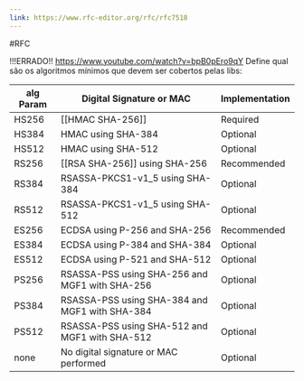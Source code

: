 ```yaml
---
link: https://www.rfc-editor.org/rfc/rfc7518
---
```

#RFC

!!!ERRADO!! https://www.youtube.com/watch?v=bpB0pEro9qY
Define qual são os algoritmos mínimos que devem ser cobertos pelas libs:


| alg Param | Digital Signature or MAC      | Implementation |
|-----------|-------------------------------|----------------|
| HS256     | [[HMAC SHA-256]]            | Required       |
| HS384     | HMAC using SHA-384            | Optional       |
| HS512     | HMAC using SHA-512            | Optional       |
| RS256     | [[RSA SHA-256]] using  SHA-256     | Recommended    |
| RS384     | RSASSA-PKCS1-v1_5 using  SHA-384      | Optional       |
| RS512     | RSASSA-PKCS1-v1_5 using  SHA-512    | Optional       |
| ES256     | ECDSA using P-256 and SHA-256 | Recommended    |
| ES384     | ECDSA using P-384 and SHA-384 | Optional       |
| ES512     | ECDSA using P-521 and SHA-512 | Optional       |
| PS256     | RSASSA-PSS using SHA-256 and   MGF1 with SHA-256 | Optional       |
| PS384     | RSASSA-PSS using SHA-384 and  MGF1 with SHA-384 | Optional       |
| PS512     | RSASSA-PSS using SHA-512 and   MGF1 with SHA-512 | Optional       |
| none      | No digital signature or MAC  performed | Optional       |


   